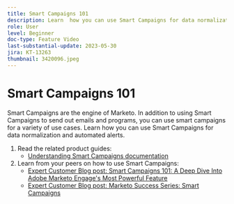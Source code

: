 ```yaml
---
title: Smart Campaigns 101
description: Learn  how you can use Smart Campaigns for data normalization and automated alerts.
role: User
level: Beginner
doc-type: Feature Video
last-substantial-update: 2023-05-30
jira: KT-13263
thumbnail: 3420096.jpeg
---
```


# Smart Campaigns 101

Smart Campaigns are the engine of Marketo. In addition to using Smart Campaigns to send out emails and programs, you can use smart campaigns for a variety of use cases. Learn  how you can use Smart Campaigns for data normalization and automated alerts.

1. Read the related product guides:
    * [Understanding Smart Campaigns documentation](https://experienceleague.adobe.com/docs/marketo/using/product-docs/core-marketo-concepts/smart-campaigns/understanding-smart-campaigns.html)
2. Learn from your peers on how to use Smart Campaigns:
    * [Expert Customer Blog post: Smart Campaigns 101: A Deep Dive Into Adobe Marketo Engage's Most Powerful Feature](https://nation.marketo.com/t5/product-blogs/smart-campaigns-101-a-deep-dive-into-adobe-marketo-engage-s-most/ba-p/313385#M1838 )
    * [Expert Customer Blog post: Marketo Success Series: Smart Campaigns](https://nation.marketo.com/t5/product-blogs/marketo-success-series-smart-campaigns/ba-p/306961)
